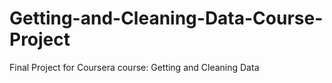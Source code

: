 # Getting-and-Cleaning-Data-Course-Project
Final Project for Coursera course: Getting and Cleaning Data
